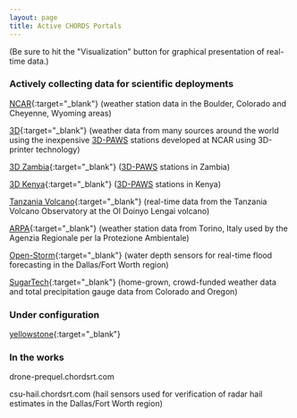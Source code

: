 ```yaml
---
layout: page
title: Active CHORDS Portals
---
```

(Be sure to hit the "Visualization" button for graphical presentation of real-time data.)

### Actively collecting data for scientific deployments
[NCAR](http://portal.chordsrt.com){:target="_blank"} (weather station data in the Boulder, Colorado and Cheyenne, Wyoming areas)

[3D](http://3d.chordsrt.com){:target="_blank"} (weather data from many sources around the world using the inexpensive [3D-PAWS](https://www.iepas.ucar.edu/core-programs/3dpaws/) stations developed at NCAR using 3D-printer technology)

[3D Zambia](http://3d-zambia.chordsrt.com){:target="_blank"} ([3D-PAWS](https://www.iepas.ucar.edu/core-programs/3dpaws/) stations in Zambia)

[3D Kenya](http://3d-kenya.chordsrt.com){:target="_blank"} ([3D-PAWS](https://www.iepas.ucar.edu/core-programs/3dpaws/) stations in Kenya)

[Tanzania Volcano](http://tzvolcano.chordsrt.com){:target="_blank"} (real-time data from the Tanzania Volcano Observatory at the Ol Doinyo Lengai volcano)

[ARPA](http://arpa.chordsrt.com){:target="_blank"} (weather station data from Torino, Italy used by the Agenzia Regionale per la Protezione Ambientale)

[Open-Storm](http://open-storm.chordsrt.com){:target="_blank"} (water depth sensors for real-time flood forecasting in the Dallas/Fort Worth region) 

[SugarTech](http://wx.sugartechllc.com){:target="_blank"} (home-grown, crowd-funded weather data and total precipitation gauge data from Colorado and Oregon)

### Under configuration
[yellowstone](http://yellowstone.chordsrt.com){:target="_blank"}


### In the works
drone-prequel.chordsrt.com

csu-hail.chordsrt.com (hail sensors used for verification of radar hail estimates in the Dallas/Fort Worth region)

